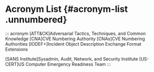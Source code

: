 # Acronym List {#acronym-list .unnumbered}

::: acronym
\[ATT&CK\]Adversarial Tactics, Techniques, and Common Knowledge
\[CNA\]CVE
Numbering Authority \[CNAs\]CVE Numbering Authorities \[IODEF+\]Incident
Object Description Exchange Format Extensions

\[SANS Institute\]Sysadmin, Audit, Network, and Security Institute
\[US-CERT\]US
Computer Emergency Readiness Team
:::

[^1]: Specifically, skill in our model will align with fulfilling the
    duty of coordinated vulnerability disclosure, duty of
    confidentiality, duty to inform, duty to team ability, and duty of
    evidence-based reasoning.

[^2]: CERT/CC Vulnerability Information and Coordination Environment
    (VINCE). <https://www.kb.cert.org/vince/>

[^3]: Although we do believe there is some value in exploit publication
    because it allows defenders to develop detection controls (e.g., in
    the form of behavioral patterns or signatures). Even if those
    detection mechanisms are imperfect, it seems better that they be in
    place prior to adversaries using them than the opposite.

[^4]: <https://www.zerodayinitiative.com/blog>. The ZDI blog posts were
    more directly useful than the monthly Microsoft security updates
    because ZDI had already condensed the counts of how many
    vulnerabilities were known ($\mathbf{P}$) or exploited
    ($\mathbf{A}$) prior to their fix readiness $\mathbf{F}$. Retrieving
    this data from Microsoft's published vulnerability information
    requires collecting it from all the individual vulnerabilities
    patched each month. We are grateful to ZDI for providing this
    summary and saving us the effort.

[^5]: Borrowing the terminology of quantum mechanics

[^6]: On the other hand, some vendors might actually prefer public
    awareness before fix deployment even if they have the ability to
    deploy fixes, for example in support of transparency or trust
    building. In that case, $\mathbb{D_V} \not\subseteq \mathbb{D}$, and
    some portions of the analysis presented here may not apply.

[^7]: "Silent patches" can obviously occur when vendors fix a
    vulnerability but do not make that fact known. In principle, silent
    patches could achieve $\mathbf{D} \prec \mathbf{P}$ even in
    traditional COTS or OSS distribution models. However, in practice
    silent patches result in poor deployment rates precisely because
    they lack an explicit imperative to deploy the fix.

[^8]: A CVD embargo
    is analogous to a news embargo used in journalism, often in the
    context of scientific publications. Like CVD embargoes, the use of scientific news
    embargoes is not without controversy.
    [@angell1991ingelfinger; @delkic2018embargo; @oransky2016embargo]

[^9]: It is of course appropriate to use discretion as to how much
    detail is released.

[^10]: Public awareness notwithstanding, an engaged adversary can begin
    using a public exploit as soon as it becomes available.

[^11]: The phrase *zero day* means many things to many people. We
    provide more formal definitions in
    §[6.5](#sec:defining_common_terms){reference-type="ref"
    reference="sec:defining_common_terms"}

[^12]: User concentration is one way to think about risk, but it is not
    the only way. Value density, as defined in [@spring2020ssvc] is
    another.

[^13]: We also admit our omission from consideration of whether
    utilitarianism is even the best way to approach these problems; and
    if it is, which variety of utilitarianism may be best suited. Such
    topics, while both interesting and relevant, lie too far afield from
    our main topic for us to to them justice here. We direct interested
    readers toward [@sep-utilitarianism-history] as an introduction to
    the general topic.

[^14]: https://ethicsfirst.org/
